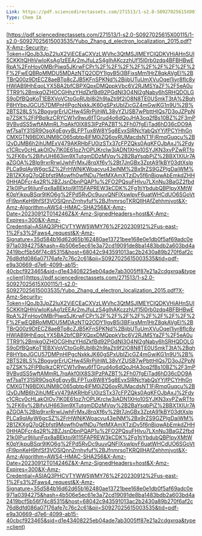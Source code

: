 ```yaml
---
Link: https://pdf.sciencedirectassets.com/271513/1-s2.0-S0927025615X00115/1-s2.0-S0927025615003535/Yubo_Zhang_d_electron_localization_2015.pdf?X-Amz-Security-Token=IQoJb3JpZ2luX2VjECEaCXVzLWVhc3QtMSJIMEYCIQDKVHiAHnSUI5CKKltQHhVwIoKsAg1zEEAr2mJfuLzS4gIhAKczzhUf15l0rb0zdq4BFBHBwERpA%2FnHoy0MBrPiwq5JKrwFCPr%2F%2F%2F%2F%2F%2F%2F%2F%2F%2FwEQBRoMMDU5MDAzNTQ2ODY1IgyB5i3BFixsMm1HrZ8qkAVgEl%2BTBrQ00z9DtECZ8aeBTp8cZJB5KFnSPKNd%2BijbUTuUmXVuOqeI1iyr8fIc8yHWlAB9HhEqoLYX5BA2bfCBPXQpxDMQppkVbc6V2RJMSYaZF%2F5eA0uTTR9%2BmkgOZHOCGHhzYHdZkfBd92PGdNI3O4Nl2gNaby6hSRHQDOLGS9oDfBQqKoT1EBXVoVCtoGoRUbI8i2h9IaZti9f2iO8N8TE0USmkT3tA%2BqhP8HYbpJGCU57DMPnHlPgcNxkkJK60gSPxUbIZjcGZ4mGwiKG1n9U%2B%2BTS28LS%2BpgygrErUCHw45RrPjjhWL38vYZUSB7wPbttHlQs7D3oJZPpNp7ZSK%2FlPBpIkzCRYCW1v9wu6fTGrud4o6dQoJHA3oq2fBs10BZ%2F3mP9VBvdSS5wftAMmRL7rqAkf0IX8S3lPzPAZBT%2Fh07fgEiTad6hD36cDO9Awf7sa1Y31SR9OsgXgEgvyBLFPTux8W8Y5g8EvxSlRNcYabQsYYjfPCYHhGnCMXGTN9BDXUNM8C065qbtp4lFM0iZQ6oyRUMacdsNT1FjRmqGuqcu%2Bl2yDJMB6h2ihUMExV479AKRHbFU0izSTx37cFPZQks0AqKFOJbAxJ%2Fdyc1CRcv0cHLakOlOv7lK0E61oz7rOPUKrcIw3jADN1XHo10SYJKN3xvPZwRTfo%2FK6v%2BjfvUH663im9XTutgmDDzMVqy%2B2BaYsqbPjZ%2BBX1XIUr7AaZGOA%2BIp9rxrRrwIJwhFrMxJ8rqXf6v%2Bt7JnGBx3ZptA91kBY03dtXslpPLCa9qIAyW6gcSZ%2FrHWNjKWoacvu43eiNM%2Bx9rZS9GZPlgDaiWM%2B1ZKXgQ7oQEbfst9Mowfh0wfNDu7fetMXAmXTzjDv5f6nBjqwAbEmkdZHH0HHADFcr4q2R%2BZJsnDbnPQAP1u%2FO2PQsuFHlvu7LXnNu3BaGZ2fbd21k0lPur9IiIunFqx8aBEktoj9l115FAPREW3kCDK%2Fg1tjYbdubQBPIpyXMtWK0pYjkpuBSqr9IKO6g%2FPd5RvDc9uuvQNFlXswlpvF6uatWHCdUO6SGoVtrFl9pnKeH9hfSf3VOSlQnnZrnhyfuf%2BJfnmrsoTKRQIlHAfZehhmjvot&X-Amz-Algorithm=AWS4-HMAC-SHA256&X-Amz-Date=20230912T014246Z&X-Amz-SignedHeaders=host&X-Amz-Expires=300&X-Amz-Credential=ASIAQ3PHCVTYWW5WMY76%2F20230912%2Fus-east-1%2Fs3%2Faws4_request&X-Amz-Signature=35d584b16d62d65b162480ae13721bee168e0e1db0f5af69adc0e971a0394275&hash=4b506e5ec61e3a72cd19091de8ba1483bdb2a603bd4a2419bcf5b56f74c85315&host=68042c943591013ac2b2430a89b270f6af2c76d8dfd086a07176afe7c76c2c61&pii=S0927025615003535&tid=pdf-e9a30669-d7e6-4099-ab15-40cbcf923465&sid=d1e43408225eb04ade7ab3005ff87e21a2cdgxrqa&type=client
Type: Chem IA
---
```

[https://pdf.sciencedirectassets.com/271513/1-s2.0-S0927025615X00115/1-s2.0-S0927025615003535/Yubo_Zhang_d_electron_localization_2015.pdf?X-Amz-Security-Token=IQoJb3JpZ2luX2VjECEaCXVzLWVhc3QtMSJIMEYCIQDKVHiAHnSUI5CKKltQHhVwIoKsAg1zEEAr2mJfuLzS4gIhAKczzhUf15l0rb0zdq4BFBHBwERpA%2FnHoy0MBrPiwq5JKrwFCPr%2F%2F%2F%2F%2F%2F%2F%2F%2F%2FwEQBRoMMDU5MDAzNTQ2ODY1IgyB5i3BFixsMm1HrZ8qkAVgEl%2BTBrQ00z9DtECZ8aeBTp8cZJB5KFnSPKNd%2BijbUTuUmXVuOqeI1iyr8fIc8yHWlAB9HhEqoLYX5BA2bfCBPXQpxDMQppkVbc6V2RJMSYaZF%2F5eA0uTTR9%2BmkgOZHOCGHhzYHdZkfBd92PGdNI3O4Nl2gNaby6hSRHQDOLGS9oDfBQqKoT1EBXVoVCtoGoRUbI8i2h9IaZti9f2iO8N8TE0USmkT3tA%2BqhP8HYbpJGCU57DMPnHlPgcNxkkJK60gSPxUbIZjcGZ4mGwiKG1n9U%2B%2BTS28LS%2BpgygrErUCHw45RrPjjhWL38vYZUSB7wPbttHlQs7D3oJZPpNp7ZSK%2FlPBpIkzCRYCW1v9wu6fTGrud4o6dQoJHA3oq2fBs10BZ%2F3mP9VBvdSS5wftAMmRL7rqAkf0IX8S3lPzPAZBT%2Fh07fgEiTad6hD36cDO9Awf7sa1Y31SR9OsgXgEgvyBLFPTux8W8Y5g8EvxSlRNcYabQsYYjfPCYHhGnCMXGTN9BDXUNM8C065qbtp4lFM0iZQ6oyRUMacdsNT1FjRmqGuqcu%2Bl2yDJMB6h2ihUMExV479AKRHbFU0izSTx37cFPZQks0AqKFOJbAxJ%2Fdyc1CRcv0cHLakOlOv7lK0E61oz7rOPUKrcIw3jADN1XHo10SYJKN3xvPZwRTfo%2FK6v%2BjfvUH663im9XTutgmDDzMVqy%2B2BaYsqbPjZ%2BBX1XIUr7AaZGOA%2BIp9rxrRrwIJwhFrMxJ8rqXf6v%2Bt7JnGBx3ZptA91kBY03dtXslpPLCa9qIAyW6gcSZ%2FrHWNjKWoacvu43eiNM%2Bx9rZS9GZPlgDaiWM%2B1ZKXgQ7oQEbfst9Mowfh0wfNDu7fetMXAmXTzjDv5f6nBjqwAbEmkdZHH0HHADFcr4q2R%2BZJsnDbnPQAP1u%2FO2PQsuFHlvu7LXnNu3BaGZ2fbd21k0lPur9IiIunFqx8aBEktoj9l115FAPREW3kCDK%2Fg1tjYbdubQBPIpyXMtWK0pYjkpuBSqr9IKO6g%2FPd5RvDc9uuvQNFlXswlpvF6uatWHCdUO6SGoVtrFl9pnKeH9hfSf3VOSlQnnZrnhyfuf%2BJfnmrsoTKRQIlHAfZehhmjvot&X-Amz-Algorithm=AWS4-HMAC-SHA256&X-Amz-Date=20230912T014246Z&X-Amz-SignedHeaders=host&X-Amz-Expires=300&X-Amz-Credential=ASIAQ3PHCVTYWW5WMY76%2F20230912%2Fus-east-1%2Fs3%2Faws4_request&X-Amz-Signature=35d584b16d62d65b162480ae13721bee168e0e1db0f5af69adc0e971a0394275&hash=4b506e5ec61e3a72cd19091de8ba1483bdb2a603bd4a2419bcf5b56f74c85315&host=68042c943591013ac2b2430a89b270f6af2c76d8dfd086a07176afe7c76c2c61&pii=S0927025615003535&tid=pdf-e9a30669-d7e6-4099-ab15-40cbcf923465&sid=d1e43408225eb04ade7ab3005ff87e21a2cdgxrqa&type=client](https://pdf.sciencedirectassets.com/271513/1-s2.0-S0927025615X00115/1-s2.0-S0927025615003535/Yubo_Zhang_d_electron_localization_2015.pdf?X-Amz-Security-Token=IQoJb3JpZ2luX2VjECEaCXVzLWVhc3QtMSJIMEYCIQDKVHiAHnSUI5CKKltQHhVwIoKsAg1zEEAr2mJfuLzS4gIhAKczzhUf15l0rb0zdq4BFBHBwERpA%2FnHoy0MBrPiwq5JKrwFCPr%2F%2F%2F%2F%2F%2F%2F%2F%2F%2FwEQBRoMMDU5MDAzNTQ2ODY1IgyB5i3BFixsMm1HrZ8qkAVgEl%2BTBrQ00z9DtECZ8aeBTp8cZJB5KFnSPKNd%2BijbUTuUmXVuOqeI1iyr8fIc8yHWlAB9HhEqoLYX5BA2bfCBPXQpxDMQppkVbc6V2RJMSYaZF%2F5eA0uTTR9%2BmkgOZHOCGHhzYHdZkfBd92PGdNI3O4Nl2gNaby6hSRHQDOLGS9oDfBQqKoT1EBXVoVCtoGoRUbI8i2h9IaZti9f2iO8N8TE0USmkT3tA%2BqhP8HYbpJGCU57DMPnHlPgcNxkkJK60gSPxUbIZjcGZ4mGwiKG1n9U%2B%2BTS28LS%2BpgygrErUCHw45RrPjjhWL38vYZUSB7wPbttHlQs7D3oJZPpNp7ZSK%2FlPBpIkzCRYCW1v9wu6fTGrud4o6dQoJHA3oq2fBs10BZ%2F3mP9VBvdSS5wftAMmRL7rqAkf0IX8S3lPzPAZBT%2Fh07fgEiTad6hD36cDO9Awf7sa1Y31SR9OsgXgEgvyBLFPTux8W8Y5g8EvxSlRNcYabQsYYjfPCYHhGnCMXGTN9BDXUNM8C065qbtp4lFM0iZQ6oyRUMacdsNT1FjRmqGuqcu%2Bl2yDJMB6h2ihUMExV479AKRHbFU0izSTx37cFPZQks0AqKFOJbAxJ%2Fdyc1CRcv0cHLakOlOv7lK0E61oz7rOPUKrcIw3jADN1XHo10SYJKN3xvPZwRTfo%2FK6v%2BjfvUH663im9XTutgmDDzMVqy%2B2BaYsqbPjZ%2BBX1XIUr7AaZGOA%2BIp9rxrRrwIJwhFrMxJ8rqXf6v%2Bt7JnGBx3ZptA91kBY03dtXslpPLCa9qIAyW6gcSZ%2FrHWNjKWoacvu43eiNM%2Bx9rZS9GZPlgDaiWM%2B1ZKXgQ7oQEbfst9Mowfh0wfNDu7fetMXAmXTzjDv5f6nBjqwAbEmkdZHH0HHADFcr4q2R%2BZJsnDbnPQAP1u%2FO2PQsuFHlvu7LXnNu3BaGZ2fbd21k0lPur9IiIunFqx8aBEktoj9l115FAPREW3kCDK%2Fg1tjYbdubQBPIpyXMtWK0pYjkpuBSqr9IKO6g%2FPd5RvDc9uuvQNFlXswlpvF6uatWHCdUO6SGoVtrFl9pnKeH9hfSf3VOSlQnnZrnhyfuf%2BJfnmrsoTKRQIlHAfZehhmjvot&X-Amz-Algorithm=AWS4-HMAC-SHA256&X-Amz-Date=20230912T014246Z&X-Amz-SignedHeaders=host&X-Amz-Expires=300&X-Amz-Credential=ASIAQ3PHCVTYWW5WMY76%2F20230912%2Fus-east-1%2Fs3%2Faws4_request&X-Amz-Signature=35d584b16d62d65b162480ae13721bee168e0e1db0f5af69adc0e971a0394275&hash=4b506e5ec61e3a72cd19091de8ba1483bdb2a603bd4a2419bcf5b56f74c85315&host=68042c943591013ac2b2430a89b270f6af2c76d8dfd086a07176afe7c76c2c61&pii=S0927025615003535&tid=pdf-e9a30669-d7e6-4099-ab15-40cbcf923465&sid=d1e43408225eb04ade7ab3005ff87e21a2cdgxrqa&type=client)